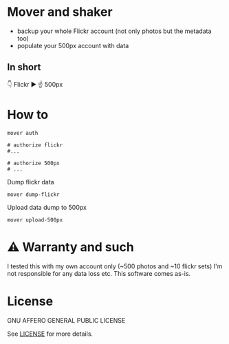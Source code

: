 # Mover and shaker

- backup your whole Flickr account (not only photos but the metadata too)
- populate your 500px account with data

## In short

:point_down: Flickr :arrow_forward: :point_up: 500px


# How to


```
mover auth

# authorize flickr
#...

# authorize 500px
# ...

```

Dump flickr data

```
mover dump-flickr
```

Upload data dump to 500px

```
mover upload-500px
```


# :warning: Warranty and such

I tested this with my own account only (~500 photos and ~10 flickr sets)
I'm not responsible for any data loss etc. This software comes as-is.

# License

GNU AFFERO GENERAL PUBLIC LICENSE

See [LICENSE](/LICENSE.md) for more details.

